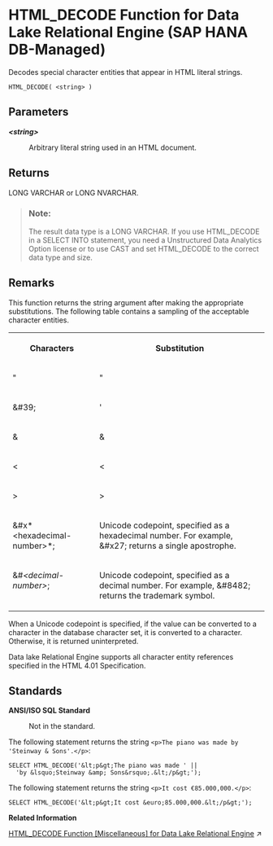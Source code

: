 <!-- loio76ddacf92fe949c3a5deee67aae74a46 -->

# HTML\_DECODE Function for Data Lake Relational Engine \(SAP HANA DB-Managed\)

Decodes special character entities that appear in HTML literal strings.



```
HTML_DECODE( <string> )
```



<a name="loio76ddacf92fe949c3a5deee67aae74a46__section_rh2_5ng_trb"/>

## Parameters


<dl>
<dt><b>

 *<string\>* 

</b></dt>
<dd>

Arbitrary literal string used in an HTML document.



</dd>
</dl>



<a name="loio76ddacf92fe949c3a5deee67aae74a46__section_qsq_5ng_trb"/>

## Returns

LONG VARCHAR or LONG NVARCHAR.

> ### Note:  
> The result data type is a LONG VARCHAR. If you use HTML\_DECODE in a SELECT INTO statement, you need a Unstructured Data Analytics Option license or to use CAST and set HTML\_DECODE to the correct data type and size.



<a name="loio76ddacf92fe949c3a5deee67aae74a46__section_xbk_vng_trb"/>

## Remarks

This function returns the string argument after making the appropriate substitutions. The following table contains a sampling of the acceptable character entities.


<table>
<tr>
<th valign="top">

Characters



</th>
<th valign="top">

Substitution



</th>
</tr>
<tr>
<td valign="top">

&quot;



</td>
<td valign="top">

"



</td>
</tr>
<tr>
<td valign="top">

&\#39;



</td>
<td valign="top">

'



</td>
</tr>
<tr>
<td valign="top">

&amp;



</td>
<td valign="top">

&



</td>
</tr>
<tr>
<td valign="top">

&lt;



</td>
<td valign="top">

<



</td>
</tr>
<tr>
<td valign="top">

&gt;



</td>
<td valign="top">

\>



</td>
</tr>
<tr>
<td valign="top">

&\#x*<hexadecimal-number\>*;



</td>
<td valign="top">

Unicode codepoint, specified as a hexadecimal number. For example, &\#x27; returns a single apostrophe.



</td>
</tr>
<tr>
<td valign="top">

&\#*<decimal-number\>*;



</td>
<td valign="top">

Unicode codepoint, specified as a decimal number. For example, &\#8482; returns the trademark symbol.



</td>
</tr>
</table>

When a Unicode codepoint is specified, if the value can be converted to a character in the database character set, it is converted to a character. Otherwise, it is returned uninterpreted.

 Data lake Relational Engine supports all character entity references specified in the HTML 4.01 Specification.



<a name="loio76ddacf92fe949c3a5deee67aae74a46__section_nvw_vng_trb"/>

## Standards


<dl>
<dt><b>

ANSI/ISO SQL Standard

</b></dt>
<dd>

Not in the standard.



</dd>
</dl>



The following statement returns the string `<p>The piano was made by 'Steinway & Sons'.</p>`:

```
SELECT HTML_DECODE('&lt;p&gt;The piano was made ' ||
  'by &lsquo;Steinway &amp; Sons&rsquo;.&lt;/p&gt;');
```

The following statement returns the string `<p>It cost €85.000,000.</p>`:

```
SELECT HTML_DECODE('&lt;p&gt;It cost &euro;85.000,000.&lt;/p&gt;');
```

**Related Information**  


[HTML_DECODE Function [Miscellaneous] for Data Lake Relational Engine](https://help.sap.com/viewer/19b3964099384f178ad08f2d348232a9/2023_1_QRC/en-US/81f8bbdd6ce21014a76ca7e38126b096.html "Decodes special character entities that appear in HTML literal strings.") :arrow_upper_right:

